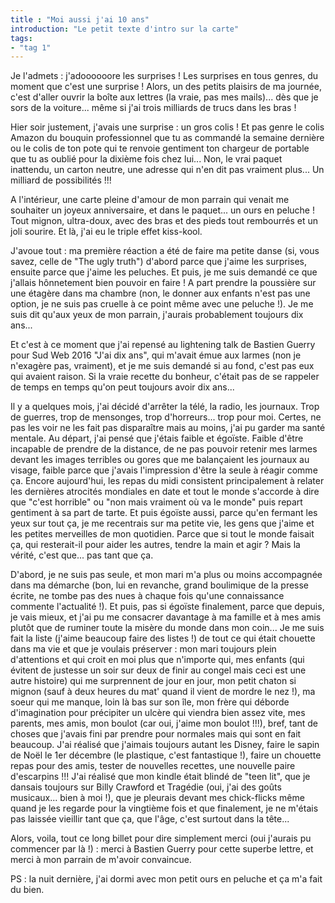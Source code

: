 ```yaml
---
title : "Moi aussi j'ai 10 ans"
introduction: "Le petit texte d'intro sur la carte"
tags:
- "tag 1"
---
```


Je l'admets : j'adoooooore les surprises ! Les surprises en tous genres, du moment que c'est une surprise ! Alors, un des petits plaisirs
de ma journée, c'est d'aller ouvrir la boîte aux lettres (la vraie, pas mes mails)... dès que je sors de la voiture... même si j'ai trois milliards de trucs dans les bras !

Hier soir justement, j'avais une surprise : un gros colis ! Et pas genre le colis Amazon du bouquin professionnel que tu as commandé la semaine dernière ou le colis de ton pote qui te renvoie gentiment ton chargeur de portable que tu as oublié pour la dixième fois chez lui... Non, le vrai paquet inattendu, un carton neutre, une adresse qui n'en dit pas vraiment plus... Un milliard de possibilités !!!

A l'intérieur, une carte pleine d'amour de mon parrain qui venait me souhaiter un joyeux anniversaire, et dans le paquet... un ours en peluche ! Tout mignon, ultra-doux, avec des bras et des pieds tout rembourrés et un joli sourire. Et là, j'ai eu le triple effet kiss-kool.

J'avoue tout : ma première réaction a été de faire ma petite danse (si, vous savez, celle de "The ugly truth") d'abord parce que j'aime les surprises, ensuite parce que j'aime les peluches. Et puis, je me suis demandé ce que j'allais hônnetement bien pouvoir en faire ! A part prendre la poussière sur une étagère dans ma chambre (non, le donner aux enfants n'est pas une option, je ne suis pas cruelle à ce point même avec une peluche !). Je me suis dit qu'aux yeux de mon parrain, j'aurais probablement toujours dix ans...

Et c'est à ce moment que j'ai repensé au lightening talk de Bastien Guerry pour Sud Web 2016 "J'ai dix ans", qui m'avait émue aux larmes (non je n'exagère pas, vraiment), et je me suis demandé si au fond, c'est pas eux qui avaient raison. Si la vraie recette du bonheur, c'était pas de se rappeler de temps en temps qu'on peut toujours avoir dix ans...

Il y a quelques mois, j'ai décidé d'arrêter la télé, la radio, les journaux. Trop de guerres, trop de mensonges, trop d'horreurs... trop pour moi. Certes, ne pas les voir ne les fait pas disparaître mais au moins, j'ai pu garder ma santé mentale. Au départ, j'ai pensé que j'étais faible et égoïste. Faible d'être incapable de prendre de la distance, de ne pas pouvoir retenir mes larmes devant les images terribles ou gores que me balançaient les journaux au visage, faible parce que j'avais l'impression d'être la seule à réagir comme ça. Encore aujourd'hui, les repas du midi consistent principalement à relater les dernières atrocités mondiales en date et tout le monde s'accorde à dire que "c'est horrible" ou "non mais vraiment où va le monde" puis repart gentiment à sa part de tarte. Et puis égoïste aussi, parce qu'en fermant les yeux sur tout ça, je me recentrais sur ma petite vie, les gens que j'aime et les petites merveilles de mon quotidien. Parce que si tout le monde faisait ça, qui resterait-il pour aider les autres, tendre la main et agir ? Mais la vérité, c'est que... pas tant que ça.

D'abord, je ne suis pas seule, et mon mari m'a plus ou moins accompagnée dans ma démarche (bon, lui en revanche, grand boulimique de la presse écrite, ne tombe pas des nues à chaque fois qu'une connaissance commente l'actualité !). Et puis, pas si égoïste finalement, parce que depuis, je vais mieux, et j'ai pu me consacrer davantage à ma famille et à mes amis plutôt que de ruminer toute la misère du monde dans mon coin... Je me suis fait la liste (j'aime beaucoup faire des listes !) de tout ce qui était chouette dans ma vie et que je voulais préserver : mon  mari toujours plein d'attentions et qui croit en moi plus que n'importe qui, mes enfants (qui évitent de justesse un soir sur deux de finir au congel mais ceci est une autre histoire) qui me surprennent de jour en jour, mon petit chaton si mignon (sauf à deux heures du mat' quand il vient de mordre le nez !), ma soeur qui me manque, loin là bas sur son île, mon frère qui déborde d'imagination pour précipiter un ulcère qui viendra bien assez vite, mes parents, mes amis, mon boulot (car oui, j'aime mon boulot !!!), bref, tant de choses que j'avais fini par prendre pour normales mais qui sont en fait beaucoup. J'ai réalisé que j'aimais toujours autant les Disney, faire le sapin de Noël le 1er décembre (le plastique, c'est fantastique !), faire un chouette repas pour des amis, tester de nouvelles recettes, une nouvelle paire d'escarpins !!! J'ai réalisé que mon kindle était blindé de "teen lit", que je dansais toujours sur Billy Crawford et Tragédie (oui, j'ai des goûts musicaux... bien à moi !), que je pleurais devant mes chick-flicks même quand je les regarde pour la vingtième fois et que finalement, je ne m'étais pas laissée vieillir tant que ça, que l'âge, c'est surtout dans la tête...

Alors, voila, tout ce long billet pour dire simplement merci (oui j'aurais pu commencer par là !) : merci à Bastien Guerry pour cette superbe lettre, et merci à mon parrain de m'avoir convaincue.

PS : la nuit dernière, j'ai dormi avec mon petit ours en peluche et ça m'a fait du bien.
